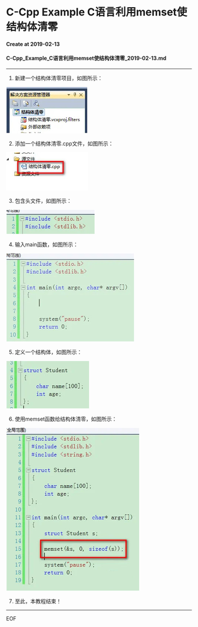 # C-Cpp Example C语言利用memset使结构体清零

#### Create at 2019-02-13

#### C-Cpp_Example_C语言利用memset使结构体清零_2019-02-13.md

--------------------------------------------------

1. 新建一个结构体清零项目，如图所示：

![图1](./C语言利用memset使结构体清零_图1.jpg)

2. 添加一个结构体清零.cpp文件，如图所示：

![图2](./C语言利用memset使结构体清零_图2.jpg)

3. 包含头文件，如图所示：

![图3](./C语言利用memset使结构体清零_图3.jpg)

4. 输入main函数，如图所示：

![图4](./C语言利用memset使结构体清零_图4.jpg)

5. 定义一个结构体，如图所示：

![图5](./C语言利用memset使结构体清零_图5.jpg)

6. 使用memset函数给结构体清零，如图所示：

![图6](./C语言利用memset使结构体清零_图6.jpg)

7. 至此，本教程结束！

--------------------------------------------------
EOF
